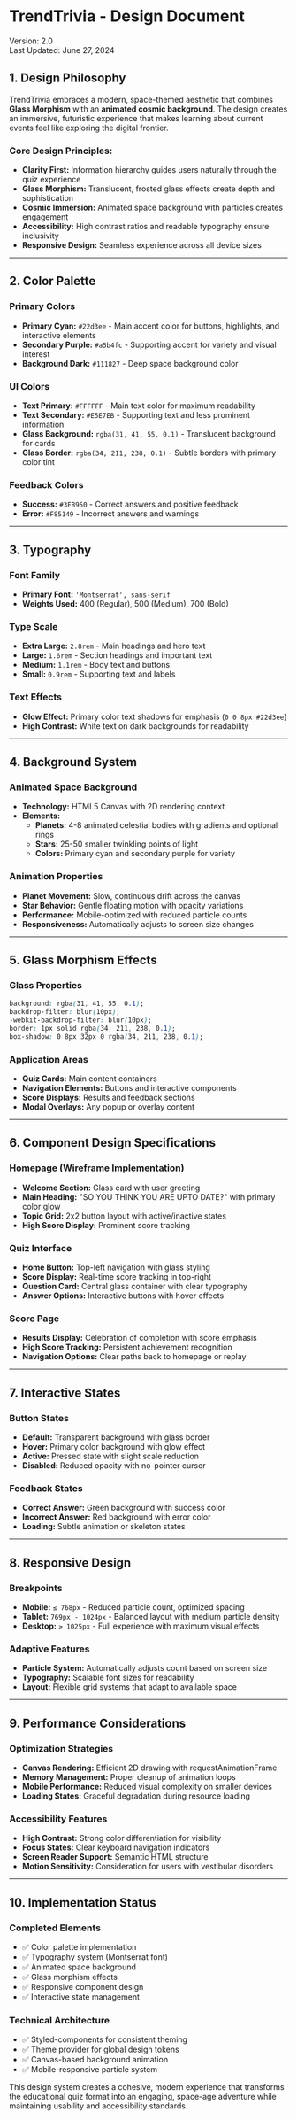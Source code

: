 # **TrendTrivia - Design Document**

Version: 2.0  
Last Updated: June 27, 2024

## **1. Design Philosophy**

TrendTrivia embraces a modern, space-themed aesthetic that combines **Glass Morphism** with an **animated cosmic background**. The design creates an immersive, futuristic experience that makes learning about current events feel like exploring the digital frontier.

### **Core Design Principles:**
- **Clarity First:** Information hierarchy guides users naturally through the quiz experience
- **Glass Morphism:** Translucent, frosted glass effects create depth and sophistication
- **Cosmic Immersion:** Animated space background with particles creates engagement
- **Accessibility:** High contrast ratios and readable typography ensure inclusivity
- **Responsive Design:** Seamless experience across all device sizes

---

## **2. Color Palette**

### **Primary Colors**
- **Primary Cyan:** `#22d3ee` - Main accent color for buttons, highlights, and interactive elements
- **Secondary Purple:** `#a5b4fc` - Supporting accent for variety and visual interest
- **Background Dark:** `#111827` - Deep space background color

### **UI Colors**
- **Text Primary:** `#FFFFFF` - Main text color for maximum readability
- **Text Secondary:** `#E5E7EB` - Supporting text and less prominent information
- **Glass Background:** `rgba(31, 41, 55, 0.1)` - Translucent background for cards
- **Glass Border:** `rgba(34, 211, 238, 0.1)` - Subtle borders with primary color tint

### **Feedback Colors**
- **Success:** `#3FB950` - Correct answers and positive feedback
- **Error:** `#F85149` - Incorrect answers and warnings

---

## **3. Typography**

### **Font Family**
- **Primary Font:** `'Montserrat', sans-serif`
- **Weights Used:** 400 (Regular), 500 (Medium), 700 (Bold)

### **Type Scale**
- **Extra Large:** `2.8rem` - Main headings and hero text
- **Large:** `1.6rem` - Section headings and important text
- **Medium:** `1.1rem` - Body text and buttons
- **Small:** `0.9rem` - Supporting text and labels

### **Text Effects**
- **Glow Effect:** Primary color text shadows for emphasis (`0 0 8px #22d3ee`)
- **High Contrast:** White text on dark backgrounds for readability

---

## **4. Background System**

### **Animated Space Background**
- **Technology:** HTML5 Canvas with 2D rendering context
- **Elements:** 
  - **Planets:** 4-8 animated celestial bodies with gradients and optional rings
  - **Stars:** 25-50 smaller twinkling points of light
  - **Colors:** Primary cyan and secondary purple for variety

### **Animation Properties**
- **Planet Movement:** Slow, continuous drift across the canvas
- **Star Behavior:** Gentle floating motion with opacity variations
- **Performance:** Mobile-optimized with reduced particle counts
- **Responsiveness:** Automatically adjusts to screen size changes

---

## **5. Glass Morphism Effects**

### **Glass Properties**
```css
background: rgba(31, 41, 55, 0.1);
backdrop-filter: blur(10px);
-webkit-backdrop-filter: blur(10px);
border: 1px solid rgba(34, 211, 238, 0.1);
box-shadow: 0 8px 32px 0 rgba(34, 211, 238, 0.1);
```

### **Application Areas**
- **Quiz Cards:** Main content containers
- **Navigation Elements:** Buttons and interactive components
- **Score Displays:** Results and feedback sections
- **Modal Overlays:** Any popup or overlay content

---

## **6. Component Design Specifications**

### **Homepage (Wireframe Implementation)**
- **Welcome Section:** Glass card with user greeting
- **Main Heading:** "SO YOU THINK YOU ARE UPTO DATE?" with primary color glow
- **Topic Grid:** 2x2 button layout with active/inactive states
- **High Score Display:** Prominent score tracking

### **Quiz Interface**
- **Home Button:** Top-left navigation with glass styling
- **Score Display:** Real-time score tracking in top-right
- **Question Card:** Central glass container with clear typography
- **Answer Options:** Interactive buttons with hover effects

### **Score Page**
- **Results Display:** Celebration of completion with score emphasis
- **High Score Tracking:** Persistent achievement recognition
- **Navigation Options:** Clear paths back to homepage or replay

---

## **7. Interactive States**

### **Button States**
- **Default:** Transparent background with glass border
- **Hover:** Primary color background with glow effect
- **Active:** Pressed state with slight scale reduction
- **Disabled:** Reduced opacity with no-pointer cursor

### **Feedback States**
- **Correct Answer:** Green background with success color
- **Incorrect Answer:** Red background with error color
- **Loading:** Subtle animation or skeleton states

---

## **8. Responsive Design**

### **Breakpoints**
- **Mobile:** `≤ 768px` - Reduced particle count, optimized spacing
- **Tablet:** `769px - 1024px` - Balanced layout with medium particle density
- **Desktop:** `≥ 1025px` - Full experience with maximum visual effects

### **Adaptive Features**
- **Particle System:** Automatically adjusts count based on screen size
- **Typography:** Scalable font sizes for readability
- **Layout:** Flexible grid systems that adapt to available space

---

## **9. Performance Considerations**

### **Optimization Strategies**
- **Canvas Rendering:** Efficient 2D drawing with requestAnimationFrame
- **Memory Management:** Proper cleanup of animation loops
- **Mobile Performance:** Reduced visual complexity on smaller devices
- **Loading States:** Graceful degradation during resource loading

### **Accessibility Features**
- **High Contrast:** Strong color differentiation for visibility
- **Focus States:** Clear keyboard navigation indicators
- **Screen Reader Support:** Semantic HTML structure
- **Motion Sensitivity:** Consideration for users with vestibular disorders

---

## **10. Implementation Status**

### **Completed Elements**
- ✅ Color palette implementation
- ✅ Typography system (Montserrat font)
- ✅ Animated space background
- ✅ Glass morphism effects
- ✅ Responsive component design
- ✅ Interactive state management

### **Technical Architecture**
- ✅ Styled-components for consistent theming
- ✅ Theme provider for global design tokens
- ✅ Canvas-based background animation
- ✅ Mobile-responsive particle system

This design system creates a cohesive, modern experience that transforms the educational quiz format into an engaging, space-age adventure while maintaining usability and accessibility standards. 